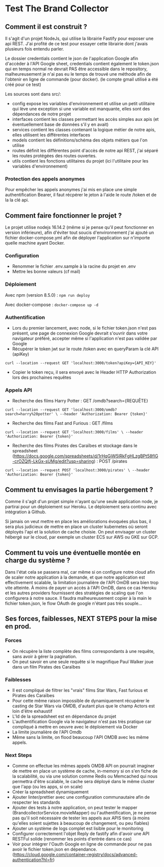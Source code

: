# Test The Brand Collector

## Comment il est construit ?
Il s'agit d'un projet NodeJs, qui utilise la librairie Fastify pour exposer une api REST.
J'ai profité de ce test pour essayer cette librairie dont j'avais plusieurs fois entendu parler.

Le dossier credentials contient le json de l'application Google afin d'accèder à l'API Google sheet, 
credentials contient également le token.json qui en temps normal ne devrait PAS être accessible dans le repository, malheureusement je n'ai pas eu le temps de trouvé une méthode afin de l'obtenir en ligne de commande (pour docker).
(le compte gmail utilisé a été créé pour ce test)

Les sources sont dans src/:
- config expose les variables d'environnement et utilise un petit utilitaire qui lève une exception si une variable est manquante, elles sont des dépendances de notre projet
- interfaces contient les classes permettant les accès simples aux apis (et éventuellement base de données s'il y en avait)
- services contient les classes contenant la logique métier de notre apis, elles utilisent les différentes interfaces
- models contient les définitions/schéma des objets métiers que l'on utilise
- routes définit les différentes point d'accès de notre api REST, j'ai séparé les routes protégées des routes ouvertes.
- utils contient les fonctions utilitaires du projet (ici l'utilitaire pour les variables d'environnement)
### Protection des appels anonymes

Pour empêcher les appels anonymes j'ai mis en place une simple authentification Bearer, il faut récpérer le jeton à l'aide le route /token et de la la clé api.

## Comment faire fonctionner le projet ?

Le projet utilise nodejs 16.14.2 (même si je pense qu'il peut fonctionner en version inférieure), afin d'éviter tout soucis d'environnement j'ai ajouté un fichier docker-compose.yml afin de déployer l'application sur n'importe quelle machine ayant Docker.

### Configuration
- Renommer le fichier .env.sample à la racine du projet en .env
- Mettre les bonne valeurs (cf mail)

### Déploiement
Avec npm (version 8.5.0) : `npm run deploy`

Avec docker-compose : `docker-compose up -d`

### Authentification
- Lors du premier lancement, avec node, si le fichier token.json n'est pas présent, une page de connexion Google devrait s'ouvrir dans votre navigateur préféré, accepter même si l'application n'est pas validée par Google 
- Récupérer le token jwt sur le route /token avec en queryParam la clé API (apiKey)

`curl --location --request GET 'localhost:3000/token?apiKey={API_KEY}'`

- Copier le token reçu, il sera envoyé avec le Header HTTP Authorization lors des prochaines requêtes


### Appels API
- Recherche des films Harry Potter : GET /omdb?search={REQUÊTE}

`curl --location --request GET 'localhost:3000/omdb?search=harry%20potter' \
--header 'Authorization: Bearer {token}'`

- Recherche des films Fast and Furious : GET /films

`curl --location --request GET 'localhost:3000/films' \
--header 'Authorization: Bearer {token}'`

- Recherche des films Pirates des Caraïbes et stockage dans le spreadsheet (https://docs.google.com/spreadsheets/d/1rHqGiW5lRkFgHLzgBPt58flG-crOZQlfj-LkGx-sUMg/edit?usp=sharing) : POST /pirates 

`curl --location --request POST 'localhost:3000/pirates' \
--header 'Authorization: Bearer {token}'`

## Comment tu envisages la partie hébergement ?
Comme il s'agit d'un projet simple n'ayant qu'une seule application node, je partirai pour un déploiement sur Heroku.
Le déploiement sera continu avec intégration à Github.

Si jamais on veut mettre en place les améliorations évoquées plus bas, il sera plus judicieux de mettre en place un cluster kubernetes où seront déployés l'api et la solution de cache choisie. 
On peut envisager un cluster hébergé sur le cloud, par exemple un cluster ECS sur AWS ou GKE sur GCP.

## Comment tu vois une éventuelle montée en charge du système ?
Dans l'état cela se passera mal, car même si on configure notre cloud afin de scaler notre application à la demande, et que notre application est effectivement scalable,
la limitation journalière de l'API OmDB sera bien trop vite atteinte. 
À moins de payer un accès à l'API OmDB, dans ce cas Heroku et les autres providers fournissent des stratégies de scaling que l'on configurera à notre sauce.
Il faudra malheureusement copier à la main le fichier token.json, le flow OAuth de google n'étant pas très souple...

## Ses forces, faiblesses, NEXT STEPS pour la mise en prod.
### Forces
- On récupère la liste complète des films correspondants à une requête, sans avoir à gérer la pagination.
- On peut savoir en une seule requête si le magnifique Paul Walker joue dans un film Pirates des Caraïbes

### Faiblesses
- Il est compliqué de filtrer les "vrais" films Star Wars, Fast furious et Pirates des Caraïbes
- Pour cette même raison impossible de dynamiquement récupérer le casting de Star Wars via OMDB, d'autant plus que le champ Actors est loin d'être exhaustif
- L'Id de la spreadsheet est en dépendance du projet
- L'authentification Google via le navigateur n'est pas très pratique car compliqué à mettre en oeuvre avec le déploiement via Docker 
- La limite journalière de l'API Omdb
- Même sans la limite, on flood beaucoup l'API OMDB avec les même appels.

### Next Steps

- Comme on effectue les mêmes appels OMDB API on pourrait imaginer de mettre en place un système de cache, in-memory si on s'en fiche de la scalabilité, ou via une solution comme Redis ou Memcached qui nous permettra d'être scalable, le cache sera déployé dans le même cluster que l'app (ou les apps, si on scale)
- Créer la spreadsheet dynamiquement
- Ajouter linter/prettier avec une configuration communautaire afin de respecter les standards 
- Ajouter des tests à notre application, on peut tester le mapper (BrandcollectorService.movieMapper) ou l'authentification, je ne pense pas qu'il soit nécessaire de tester les appels aux APIS tiers (à moins qu'elles soient sujettes à beaucoup de changement, ou peu fiables) 
- Ajouter un système de logs complet est lisible pour le monitoring
- Configurer correctement l'objet Reply de fastify afin d'avoir une API RESTFul solide (renommer les points d'entrée dans ce cas)
- Voir pour intégrer l'Oauth Google en ligne de commande pour ne pas avoir le fichier token.json en dépendance. (https://cloud.google.com/container-registry/docs/advanced-authentication?hl=fr)
